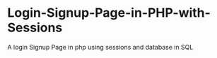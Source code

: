 # Login-Signup-Page-in-PHP-with-Sessions
A login Signup Page in php using sessions and database in SQL
